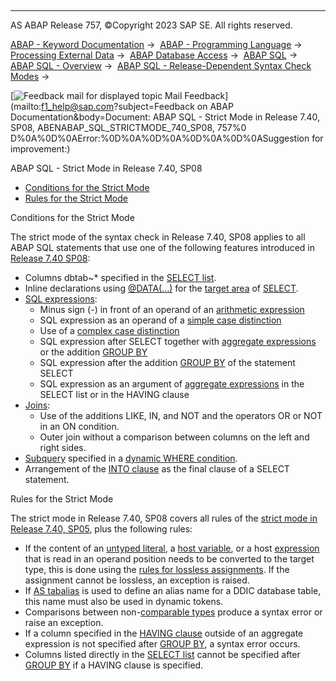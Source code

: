   

* * *

AS ABAP Release 757, ©Copyright 2023 SAP SE. All rights reserved.

[ABAP - Keyword Documentation](https://help.sap.com/doc/abapdocu_757_index_htm/7.57/en-US/abenabap.htm) →  [ABAP - Programming Language](https://help.sap.com/doc/abapdocu_757_index_htm/7.57/en-US/abenabap_reference.htm) →  [Processing External Data](https://help.sap.com/doc/abapdocu_757_index_htm/7.57/en-US/abenabap_language_external_data.htm) →  [ABAP Database Access](https://help.sap.com/doc/abapdocu_757_index_htm/7.57/en-US/abendb_access.htm) →  [ABAP SQL](https://help.sap.com/doc/abapdocu_757_index_htm/7.57/en-US/abenabap_sql.htm) →  [ABAP SQL - Overview](https://help.sap.com/doc/abapdocu_757_index_htm/7.57/en-US/abenabap_sql_oview.htm) →  [ABAP SQL - Release-Dependent Syntax Check Modes](https://help.sap.com/doc/abapdocu_757_index_htm/7.57/en-US/abenabap_sql_strict_modes.htm) → 

 [![](Mail.gif?object=Mail.gif&sap-language=EN "Feedback mail for displayed topic") Mail Feedback](mailto:f1_help@sap.com?subject=Feedback on ABAP Documentation&body=Document: ABAP SQL - Strict Mode in Release 7.40, SP08, ABENABAP_SQL_STRICTMODE_740_SP08, 757%0
D%0A%0D%0AError:%0D%0A%0D%0A%0D%0A%0D%0ASuggestion for improvement:)

ABAP SQL - Strict Mode in Release 7.40, SP08

-   [Conditions for the Strict Mode](#@@ITOC@@ABENABAP_SQL_STRICTMODE_740_SP08_1)
-   [Rules for the Strict Mode](#@@ITOC@@ABENABAP_SQL_STRICTMODE_740_SP08_2)

Conditions for the Strict Mode   

The strict mode of the syntax check in Release 7.40, SP08 applies to all ABAP SQL statements that use one of the following features introduced in [Release 7.40 SP08](https://help.sap.com/doc/abapdocu_757_index_htm/7.57/en-US/abennews-740_sp08-abap_sql.htm):

-   Columns dbtab~\* specified in the [SELECT list](https://help.sap.com/doc/abapdocu_757_index_htm/7.57/en-US/abapselect_list.htm).
-   Inline declarations using [@DATA(...)](https://help.sap.com/doc/abapdocu_757_index_htm/7.57/en-US/abapselect_into_target.htm) for the [target area](https://help.sap.com/doc/abapdocu_757_index_htm/7.57/en-US/abapinto_clause.htm) of [SELECT](https://help.sap.com/doc/abapdocu_757_index_htm/7.57/en-US/abapselect.htm).
-   [SQL expressions](https://help.sap.com/doc/abapdocu_757_index_htm/7.57/en-US/abensql_expression_glosry.htm "Glossary Entry"):
    -   Minus sign (\-) in front of an operand of an [arithmetic expression](https://help.sap.com/doc/abapdocu_757_index_htm/7.57/en-US/abensql_arith.htm)
    -   SQL expression as an operand of a [simple case distinction](https://help.sap.com/doc/abapdocu_757_index_htm/7.57/en-US/abensql_simple_case.htm)
    -   Use of a [complex case distinction](https://help.sap.com/doc/abapdocu_757_index_htm/7.57/en-US/abensql_searched_case.htm)
    -   SQL expression after SELECT together with [aggregate expressions](https://help.sap.com/doc/abapdocu_757_index_htm/7.57/en-US/abapselect_aggregate.htm) or the addition [GROUP BY](https://help.sap.com/doc/abapdocu_757_index_htm/7.57/en-US/abapgroupby_clause.htm)
    -   SQL expression after the addition [GROUP BY](https://help.sap.com/doc/abapdocu_757_index_htm/7.57/en-US/abapgroupby_clause.htm) of the statement SELECT
    -   SQL expression as an argument of [aggregate expressions](https://help.sap.com/doc/abapdocu_757_index_htm/7.57/en-US/abapselect_aggregate.htm) in the SELECT list or in the HAVING clause
-   [Joins](https://help.sap.com/doc/abapdocu_757_index_htm/7.57/en-US/abapselect_join.htm):
    -   Use of the additions LIKE, IN, and NOT and the operators OR or NOT in an ON condition.
    -   Outer join without a comparison between columns on the left and right sides.
-   [Subquery](https://help.sap.com/doc/abapdocu_757_index_htm/7.57/en-US/abensubquery_glosry.htm "Glossary Entry") specified in a [dynamic WHERE condition](https://help.sap.com/doc/abapdocu_757_index_htm/7.57/en-US/abenwhere_logexp_dynamic.htm).
-   Arrangement of the [INTO clause](https://help.sap.com/doc/abapdocu_757_index_htm/7.57/en-US/abapinto_clause.htm) as the final clause of a SELECT statement.

Rules for the Strict Mode   

The strict mode in Release 7.40, SP08 covers all rules of the [strict mode in Release 7.40, SP05](https://help.sap.com/doc/abapdocu_757_index_htm/7.57/en-US/abenabap_sql_strictmode_740_sp05.htm), plus the following rules:

-   If the content of an [untyped literal](https://help.sap.com/doc/abapdocu_757_index_htm/7.57/en-US/abenabap_sql_untyped_literals.htm), a [host variable](https://help.sap.com/doc/abapdocu_757_index_htm/7.57/en-US/abenabap_sql_host_variables.htm), or a host [expression](https://help.sap.com/doc/abapdocu_757_index_htm/7.57/en-US/abenabap_sql_host_expressions.htm) that is read in an operand position needs to be converted to the target type, this is done using the [rules for lossless assignments](https://help.sap.com/doc/abapdocu_757_index_htm/7.57/en-US/abapmove_exact.htm). If the assignment cannot be lossless, an exception is raised.
-   If [AS tabalias](https://help.sap.com/doc/abapdocu_757_index_htm/7.57/en-US/abapfrom_clause.htm) is used to define an alias name for a DDIC database table, this name must also be used in dynamic tokens.
-   Comparisons between non-[comparable types](https://help.sap.com/doc/abapdocu_757_index_htm/7.57/en-US/abenwhere_logexp_compare_types.htm) produce a syntax error or raise an exception.
-   If a column specified in the [HAVING clause](https://help.sap.com/doc/abapdocu_757_index_htm/7.57/en-US/abaphaving_clause.htm) outside of an aggregate expression is not specified after [GROUP BY](https://help.sap.com/doc/abapdocu_757_index_htm/7.57/en-US/abapgroupby_clause.htm), a syntax error occurs.
-   Columns listed directly in the [SELECT list](https://help.sap.com/doc/abapdocu_757_index_htm/7.57/en-US/abapselect_list.htm) cannot be specified after [GROUP BY](https://help.sap.com/doc/abapdocu_757_index_htm/7.57/en-US/abapgroupby_clause.htm) if a HAVING clause is specified.